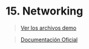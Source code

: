 # 15. Networking <!-- omit in TOC -->

> [Ver los archivos demo](./kubelabs-files-demo)

> [Documentación Oficial](https://kubernetes.io/docs/concepts/cluster-administration/networking/)
